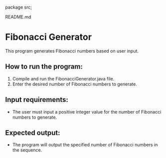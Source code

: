 package src;

README.md

# Fibonacci Generator

This program generates Fibonacci numbers based on user input.

## How to run the program:
1. Compile and run the FibonacciGenerator.java file.
2. Enter the desired number of Fibonacci numbers to generate.

## Input requirements:
- The user must input a positive integer value for the number of Fibonacci numbers to generate.

## Expected output:
- The program will output the specified number of Fibonacci numbers in the sequence.